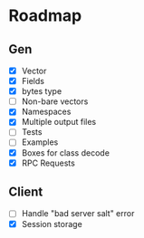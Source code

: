 # Roadmap

## Gen

- [x] Vector
- [x] Fields
- [x] bytes type
- [ ] Non-bare vectors
- [x] Namespaces
- [x] Multiple output files
- [ ] Tests
- [ ] Examples
- [x] Boxes for class decode
- [x] RPC Requests

## Client

- [ ] Handle "bad server salt" error
- [x] Session storage
